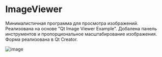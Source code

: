 # ImageViewer
Минималистичная программа для просмотра изображений.
Реализована на основе "Qt Image Viewer Example".
Добалена панель инструментов и пропорциональное масштабирование изображения.
Форма реализована в Qt Creator.

![image](https://github.com/b-oleg/ImageViewer/assets/43521934/bcd4fa55-f7d7-42a3-a6b0-860cfed0a4ac)
